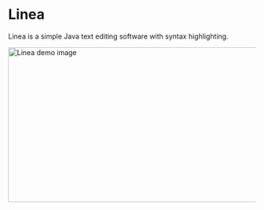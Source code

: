 # Linea
Linea is a simple Java text editing software with syntax highlighting.

<img width="525" height="315" alt="Linea demo image" src="https://github.com/user-attachments/assets/325b3475-057e-4dcf-aede-85c9e1e9d8d2" />
